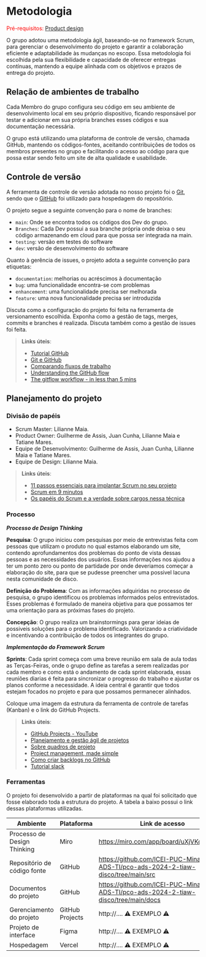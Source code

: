 
# Metodologia

<span style="color:red">Pré-requisitos: <a href="03-Product-design.md"> Product design</a></span>

O grupo adotou uma metodologia ágil, baseando-se no framework Scrum, para gerenciar o desenvolvimento do projeto e garantir a colaboração eficiente e adaptabilidade às mudanças no escopo. Essa metodologia foi escolhida pela sua flexibilidade e capacidade de oferecer entregas contínuas, mantendo a equipe alinhada com os objetivos e prazos de entrega do projeto. 

## Relação de ambientes de trabalho

Cada Membro do grupo configura seu código em seu ambiente de desenvolvimento local em seu próprio dispositivo, ficando responsável por testar e adicionar em sua própria branches esses códigos e sua documentação necessária.

O grupo está utilizando uma plataforma de controle de versão, chamada GitHub, mantendo os códigos-fontes, aceitando contribuições de todos os membros presentes no grupo e facilitando o acesso ao código para que possa estar sendo feito um site de alta qualidade e usabilidade. 

## Controle de versão

A ferramenta de controle de versão adotada no nosso projeto foi o [Git](), sendo que o [GitHub]() foi utilizado para hospedagem do repositório.

O projeto segue a seguinte convenção para o nome de branches:

- `main`: Onde se encontra todos os códigos dos Dev do grupo.
- `Branches`: Cada Dev possui a sua branche própria onde deixa o seu código armazenando em cloud para que possa ser integrada na main.
- `testing`: versão em testes do software
- `dev`: versão de desenvolvimento do software

Quanto à gerência de issues, o projeto adota a seguinte convenção para etiquetas:

- `documentation`: melhorias ou acréscimos à documentação
- `bug`: uma funcionalidade encontra-se com problemas
- `enhancement`: uma funcionalidade precisa ser melhorada
- `feature`: uma nova funcionalidade precisa ser introduzida

Discuta como a configuração do projeto foi feita na ferramenta de versionamento escolhida. Exponha como a gestão de tags, merges, commits e branches é realizada. Discuta também como a gestão de issues foi feita.

> **Links úteis**:
> - [Tutorial GitHub](https://guides.github.com/activities/hello-world/)
> - [Git e GitHub](https://www.youtube.com/playlist?list=PLHz_AreHm4dm7ZULPAmadvNhH6vk9oNZA)
> - [Comparando fluxos de trabalho](https://www.atlassian.com/br/git/tutorials/comparing-workflows)
> - [Understanding the GitHub flow](https://guides.github.com/introduction/flow/)
> - [The gitflow workflow - in less than 5 mins](https://www.youtube.com/watch?v=1SXpE08hvGs)

## Planejamento do projeto

###  Divisão de papéis

- Scrum Master: Lilianne Maia.
- Product Owner: Guilherme de Assis, Juan Cunha, Lilianne Maia e Tatiane Mares.
- Equipe de Desenvolvimento: Guilherme de Assis, Juan Cunha, Lilianne Maia e Tatiane Mares.
- Equipe de Design: Lilianne Maia.

> **Links úteis**:
> - [11 passos essenciais para implantar Scrum no seu projeto](https://mindmaster.com.br/scrum-11-passos/)
> - [Scrum em 9 minutos](https://www.youtube.com/watch?v=XfvQWnRgxG0)
> - [Os papéis do Scrum e a verdade sobre cargos nessa técnica](https://www.atlassian.com/br/agile/scrum/roles)

### Processo
__*Processo de Design Thinking*__

**Pesquisa**: O grupo iniciou com pesquisas por meio de entrevistas feita com pessoas que utilizam o produto no qual estamos elaborando um site, contendo aprofundamentos dos problemas do ponto de vista dessas pessoas e as necessidades dos usuários. Essas informações nos ajudou a ter um ponto zero ou ponto de partidade por onde deveriamos começar a elaboração do site, para que se pudesse preencher uma possivel lacuna nesta comunidade de disco.

**Definição do Problema**: Com as informações adquiridas no processo de pesquisa, o grupo identificou os problemas informados pelos entrevistados. Esses problemas é formulado de maneira objetiva para que possamos ter uma orientação para as próximas fases do projeto. 

**Concepção**: O grupo realiza um brainstormings para gerar ideias de possiveis soluções para o problema identificado. Valorizando a criatividade e incentivando a contribuição de todos os integrantes do grupo.

__*Implementação do Framework Scrum*__

**Sprints**: Cada sprint começa com uma breve reunião em sala de aula todas as Terças-Feiras, onde o grupo define as tarefas a serem realizadas por cada membro e como está o andamento de cada sprint elaborada, essas reuniões diarias é feita para sincronizar o progresso do trabalho e ajustar os planos conforme a necessidade. A ideia central é garantir que todos estejam focados no projeto e para que possamos permanecer alinhados.

Coloque uma imagem da estrutura da ferramenta de controle de tarefas (Kanban) e o link do GitHub Projects.
 
> **Links úteis**:
> - [GitHub Projects - YouTube](https://www.youtube.com/playlist?list=PLiO7XHcmTsldZR93nkTFmmWbCEVF_8F5H)
> - [Planejamento e gestão ágil de projetos](https://pucminas.instructure.com/courses/87878/pages/unidade-2-tema-2-utilizacao-de-ferramentas-para-controle-de-versoes-de-software)
> - [Sobre quadros de projeto](https://docs.github.com/pt/issues/organizing-your-work-with-project-boards/managing-project-boards/about-project-boards)
> - [Project management, made simple](https://github.com/features/project-management/)
> - [Como criar backlogs no GitHub](https://www.youtube.com/watch?v=RXEy6CFu9Hk)
> - [Tutorial slack](https://slack.com/intl/en-br/)

### Ferramentas

O projeto foi desenvolvido a partir de plataformas na qual foi solicitado que fosse elaborado toda a estrutura do projeto. A tabela a baixo possui o link dessas plataformas utilizadas.

| Ambiente                            | Plataforma                         | Link de acesso                       |
|-------------------------------------|------------------------------------|--------------------------------------|
| Processo de Design Thinking         | Miro                               | https://miro.com/app/board/uXjVKoqwSiA=/        |
| Repositório de código fonte         | GitHub                             | https://github.com/ICEI-PUC-Minas-PCO-ADS-TI/pco-ads-2024-2-tiaw-disco/tree/main/src  |
| Documentos do projeto               | GitHub                             | https://github.com/ICEI-PUC-Minas-PCO-ADS-TI/pco-ads-2024-2-tiaw-disco/tree/main/docs |
| Gerenciamento do projeto            | GitHub Projects                    | http://....    ⚠️ EXEMPLO ⚠️        |
| Projeto de interface                | Figma                              | http://....    ⚠️ EXEMPLO ⚠️        |
| Hospedagem                          | Vercel                             | http://....    ⚠️ EXEMPLO ⚠️        |
 
